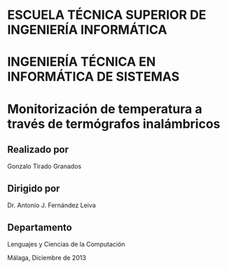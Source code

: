 ESCUELA TÉCNICA SUPERIOR DE INGENIERÍA INFORMÁTICA
==================================================

INGENIERÍA TÉCNICA EN INFORMÁTICA DE SISTEMAS
=============================================

Monitorización de temperatura a través de termógrafos inalámbricos
==================================================================


Realizado por
-------------
Gonzalo Tirado Granados


Dirigido por
------------
Dr. Antonio J. Fernández Leiva


Departamento
------------
Lenguajes y Ciencias de la Computación




Málaga, Diciembre de 2013
